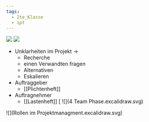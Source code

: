 ```yaml
---
tags:
  - 2te_Klasse
  - ipt
---
```

![](Ziele.excalidraw.svg)
![](DR20-02-2024-43.excalidraw.svg)
- Unklarheiten im Projekt →
	- Recherche
	- einen Verwandten fragen
	- Alternativen 
	- Eskalieren
- Auftraggeber
	- [[Plichtenheft]]
- Auftragnehmer
	- [[Lastenheft]]
[
![](4 Team Phase.excalidraw.svg)

![](Rollen im Projektmanagment.excalidraw.svg)